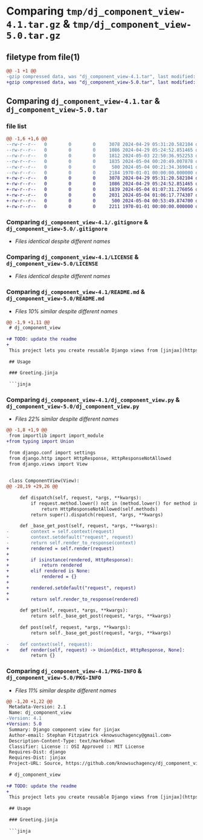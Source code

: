 # Comparing `tmp/dj_component_view-4.1.tar.gz` & `tmp/dj_component_view-5.0.tar.gz`

## filetype from file(1)

```diff
@@ -1 +1 @@
-gzip compressed data, was "dj_component_view-4.1.tar", last modified: Fri Jan  1 00:00:00 2016, max compression
+gzip compressed data, was "dj_component_view-5.0.tar", last modified: Fri Jan  1 00:00:00 2016, max compression
```

## Comparing `dj_component_view-4.1.tar` & `dj_component_view-5.0.tar`

### file list

```diff
@@ -1,6 +1,6 @@
--rw-r--r--   0        0        0     3078 2024-04-29 05:31:20.582104 dj_component_view-4.1/.gitignore
--rw-r--r--   0        0        0     1086 2024-04-29 05:24:52.851465 dj_component_view-4.1/LICENSE
--rw-r--r--   0        0        0     1812 2024-05-03 22:50:36.952253 dj_component_view-4.1/README.md
--rw-r--r--   0        0        0     1835 2024-05-04 00:20:49.007878 dj_component_view-4.1/dj_component_view.py
--rw-r--r--   0        0        0      500 2024-05-04 00:21:34.369041 dj_component_view-4.1/pyproject.toml
--rw-r--r--   0        0        0     2184 1970-01-01 00:00:00.000000 dj_component_view-4.1/PKG-INFO
+-rw-r--r--   0        0        0     3078 2024-04-29 05:31:20.582104 dj_component_view-5.0/.gitignore
+-rw-r--r--   0        0        0     1086 2024-04-29 05:24:52.851465 dj_component_view-5.0/LICENSE
+-rw-r--r--   0        0        0     1839 2024-05-04 01:07:31.276056 dj_component_view-5.0/README.md
+-rw-r--r--   0        0        0     2031 2024-05-04 01:06:17.774307 dj_component_view-5.0/dj_component_view.py
+-rw-r--r--   0        0        0      500 2024-05-04 00:53:49.874700 dj_component_view-5.0/pyproject.toml
+-rw-r--r--   0        0        0     2211 1970-01-01 00:00:00.000000 dj_component_view-5.0/PKG-INFO
```

### Comparing `dj_component_view-4.1/.gitignore` & `dj_component_view-5.0/.gitignore`

 * *Files identical despite different names*

### Comparing `dj_component_view-4.1/LICENSE` & `dj_component_view-5.0/LICENSE`

 * *Files identical despite different names*

### Comparing `dj_component_view-4.1/README.md` & `dj_component_view-5.0/README.md`

 * *Files 10% similar despite different names*

```diff
@@ -1,9 +1,11 @@
 # dj_component_view
 
+# TODO: update the readme
+
 This project lets you create reusable Django views from [jinjax](https://jinjax.scaletti.dev/) templates.
 
 ## Usage
 
 ### Greeting.jinja
 
 ```jinja
```

### Comparing `dj_component_view-4.1/dj_component_view.py` & `dj_component_view-5.0/dj_component_view.py`

 * *Files 22% similar despite different names*

```diff
@@ -1,8 +1,9 @@
 from importlib import import_module
+from typing import Union
 
 from django.conf import settings
 from django.http import HttpResponse, HttpResponseNotAllowed
 from django.views import View
 
 
 class ComponentView(View):
@@ -28,19 +29,26 @@
 
     def dispatch(self, request, *args, **kwargs):
         if request.method.lower() not in (method.lower() for method in self.methods):
             return HttpResponseNotAllowed(self.methods)
         return super().dispatch(request, *args, **kwargs)
     
     def _base_get_post(self, request, *args, **kwargs):
-        context = self.context(request)
-        context.setdefault("request", request)
-        return self.render_to_response(context)
+        rendered = self.render(request)
+
+        if isinstance(rendered, HttpResponse):
+            return rendered
+        elif rendered is None:
+            rendered = {}
+
+        rendered.setdefault("request", request)
+
+        return self.render_to_response(rendered)
 
     def get(self, request, *args, **kwargs):
         return self._base_get_post(request, *args, **kwargs)
 
     def post(self, request, *args, **kwargs):
         return self._base_get_post(request, *args, **kwargs)
 
-    def context(self, request):
+    def render(self, request) -> Union[dict, HttpResponse, None]:
         return {}
```

### Comparing `dj_component_view-4.1/PKG-INFO` & `dj_component_view-5.0/PKG-INFO`

 * *Files 11% similar despite different names*

```diff
@@ -1,20 +1,22 @@
 Metadata-Version: 2.1
 Name: dj_component_view
-Version: 4.1
+Version: 5.0
 Summary: Django component view for jinjax
 Author-email: Stephan Fitzpatrick <knowsuchagency@gmail.com>
 Description-Content-Type: text/markdown
 Classifier: License :: OSI Approved :: MIT License
 Requires-Dist: django
 Requires-Dist: jinjax
 Project-URL: Source, https://github.com/knowsuchagency/dj_component_view
 
 # dj_component_view
 
+# TODO: update the readme
+
 This project lets you create reusable Django views from [jinjax](https://jinjax.scaletti.dev/) templates.
 
 ## Usage
 
 ### Greeting.jinja
 
 ```jinja
```


